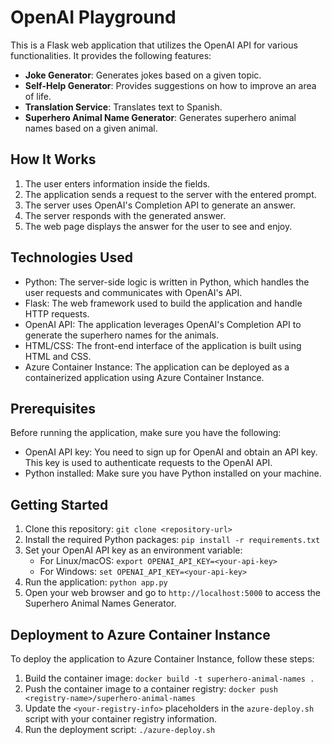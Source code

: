 # OpenAI Playground

This is a Flask web application that utilizes the OpenAI API for various functionalities. It provides the following features:

- **Joke Generator**: Generates jokes based on a given topic.
- **Self-Help Generator**: Provides suggestions on how to improve an area of life.
- **Translation Service**: Translates text to Spanish.
- **Superhero Animal Name Generator**: Generates superhero animal names based on a given animal.

## How It Works

1. The user enters information inside the fields.
2. The application sends a request to the server with the entered prompt.
3. The server uses OpenAI's Completion API to generate an answer.
4. The server responds with the generated answer.
5. The web page displays the answer for the user to see and enjoy.

## Technologies Used

- Python: The server-side logic is written in Python, which handles the user requests and communicates with OpenAI's API.
- Flask: The web framework used to build the application and handle HTTP requests.
- OpenAI API: The application leverages OpenAI's Completion API to generate the superhero names for the animals.
- HTML/CSS: The front-end interface of the application is built using HTML and CSS.
- Azure Container Instance: The application can be deployed as a containerized application using Azure Container Instance.

## Prerequisites

Before running the application, make sure you have the following:

- OpenAI API key: You need to sign up for OpenAI and obtain an API key. This key is used to authenticate requests to the OpenAI API.
- Python installed: Make sure you have Python installed on your machine.

## Getting Started

1. Clone this repository: `git clone <repository-url>`
2. Install the required Python packages: `pip install -r requirements.txt`
3. Set your OpenAI API key as an environment variable:
   - For Linux/macOS: `export OPENAI_API_KEY=<your-api-key>`
   - For Windows: `set OPENAI_API_KEY=<your-api-key>`
4. Run the application: `python app.py`
5. Open your web browser and go to `http://localhost:5000` to access the Superhero Animal Names Generator.

## Deployment to Azure Container Instance

To deploy the application to Azure Container Instance, follow these steps:

1. Build the container image: `docker build -t superhero-animal-names .`
2. Push the container image to a container registry: `docker push <registry-name>/superhero-animal-names`
3. Update the `<your-registry-info>` placeholders in the `azure-deploy.sh` script with your container registry information.
4. Run the deployment script: `./azure-deploy.sh`


